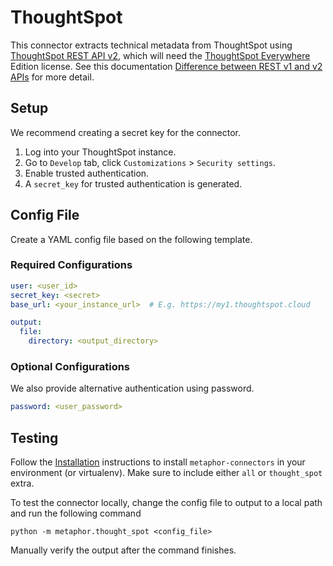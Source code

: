 # ThoughtSpot

This connector extracts technical metadata from ThoughtSpot using [ThoughtSpot REST API v2](https://try-everywhere.thoughtspot.cloud/v2/#/everywhere/api/rest/playgroundV2), which will need the [ThoughtSpot Everywhere](https://www.thoughtspot.com/everywhere) Edition license. See this documentation [Difference between REST v1 and v2 APIs](https://try-everywhere.thoughtspot.cloud/v2/#/everywhere/documentation/en/?pageid=v1v2-comparison) for more detail.

## Setup

We recommend creating a secret key for the connector.

1. Log into your ThoughtSpot instance.
2. Go to `Develop` tab, click `Customizations` > `Security settings`.
3. Enable trusted authentication.
4. A `secret_key` for trusted authentication is generated.

## Config File

Create a YAML config file based on the following template.

### Required Configurations

```yaml
user: <user_id>
secret_key: <secret>
base_url: <your_instance_url>  # E.g. https://my1.thoughtspot.cloud

output:
  file:
    directory: <output_directory>
```

### Optional Configurations

We also provide alternative authentication using password.

```yaml
password: <user_password>
```

## Testing

Follow the [Installation](../../README.md) instructions to install `metaphor-connectors` in your environment (or virtualenv). Make sure to include either `all` or `thought_spot` extra.

To test the connector locally, change the config file to output to a local path and run the following command

```shell
python -m metaphor.thought_spot <config_file>
```

Manually verify the output after the command finishes.
